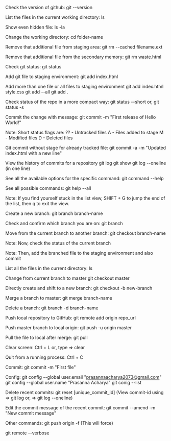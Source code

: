 Check the version of github:
git --version

List the files in the current working directory:
ls

Show even hidden file:
ls -la

Change the working directory:
cd folder-name

Remove that additional file from staging area:
git rm --cached filename.ext

Remove that additional file from the secondary memory:
git rm waste.html

Check git status:
git status

Add git file to staging environment:
git add index.html

Add more than one file or all files to staging environment
git add index.html style.css
git add --all
git add .

Check status of the repo in a more compact way:
git status --short
or, git status -s

Commit the change with message:
git commit -m "First release of Hello World!"

Note: Short status flags are:
?? - Untracked files
A - Files added to stage
M - Modified files
D - Deleted files

Git commit without stage for already tracked file:
git commit -a -m "Updated index.html with a new line"

View the history of commits for a repository
git log
git show
git log --oneline (in one line)

See all the available options for the specific command:
git command --help

See all possible commands:
git help --all

Note: If you find yourself stuck in the list view,
SHIFT + G to jump the end of the list,
then q to exit the view.

Create a new branch:
git branch branch-name

Check and confirm which branch you are on:
git branch

Move from the current branch to another branch:
git checkout branch-name

Note: Now, check the status of the current branch

Note: Then, add the branched file to the staging environment
and also commit

List all the files in the current directory:
ls

Change from current branch to master
git checkout master

Directly create and shift to a new branch:
git checkout -b new-branch

Merge a branch to master:
git merge branch-name

Delete a branch:
git branch -d branch-name

Push local repository to GitHub:
git remote add origin repo_url

Push master branch to local origin:
git push -u origin master

Pull the file to local after merge:
git pull

Clear screen:
Ctrl + L
or, type => clear

Quit from a running process:
Ctrl + C

Commit:
git commit -m "First file"

Config:
git config --global user.email "prasannaacharya2073@gmail.com"
git config --global user.name "Prasanna Acharya"
git conig --list

Delete recent commits:
git reset [unique_commit_id]
(View commit-id using => git log or, => git log --oneline)

Edit the commit message of the recent commit:
git commit --amend -m "New commit message"

Other commands:
git push origin -f
(This will force)

git remote --verbose
